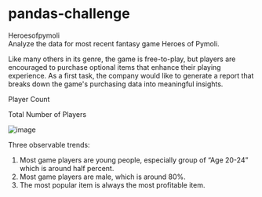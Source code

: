 # pandas-challenge
Heroesofpymoli    
Analyze the data for most recent fantasy game Heroes of Pymoli.

Like many others in its genre, the game is free-to-play, but players are encouraged to purchase optional items that enhance their playing experience. As a first task, the company would like to generate a report that breaks down the game's purchasing data into meaningful insights.


Player Count

Total Number of Players

![image](https://user-images.githubusercontent.com/79819331/119212275-41114680-ba85-11eb-97ce-4aab73928395.png)






Three observable trends:
1.	Most game players are young people, especially group of “Age 20-24” which is around half percent.
2.	Most game players are male, which is around 80%.
3.	The most popular item is always the most profitable item.


